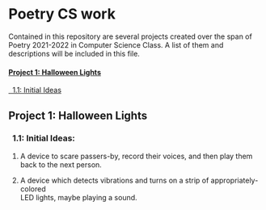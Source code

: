 

<h1>Poetry CS work</h1>
<p>Contained in this repository are several projects created over the span of Poetry 2021-2022 in Computer Science Class. A list of them and descriptions will be included in this file.</p>

<h4><a href="#1">Project 1: Halloween Lights</a></h5>
<a href="#1.1">&nbsp;&nbsp;1.1: Initial Ideas</a>

<h2 id="1">Project 1: Halloween Lights</h2>
<h3 id="1.1">&nbsp;&nbsp;1.1: Initial Ideas: </h3>

1. A device to scare passers-by, record their voices, and then play them back to the next person.</p>
2. A device which detects vibrations and turns on a strip of appropriately-colored<br>
LED lights, maybe playing a sound.<br>

